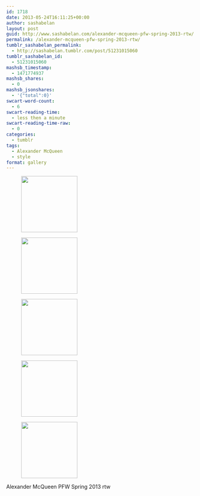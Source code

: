 ```yaml
---
id: 1718
date: 2013-05-24T16:11:25+00:00
author: sashabelan
layout: post
guid: http://www.sashabelan.com/alexander-mcqueen-pfw-spring-2013-rtw/
permalink: /alexander-mcqueen-pfw-spring-2013-rtw/
tumblr_sashabelan_permalink:
  - http://sashabelan.tumblr.com/post/51231015060
tumblr_sashabelan_id:
  - 51231015060
mashsb_timestamp:
  - 1471774937
mashsb_shares:
  - 0
mashsb_jsonshares:
  - '{"total":0}'
swcart-word-count:
  - 6
swcart-reading-time:
  - less then a minute
swcart-reading-time-raw:
  - 0
categories:
  - tumblr
tags:
  - Alexander McQueen
  - style
format: gallery
---
```

<div id='gallery-355' class='gallery galleryid-1718 gallery-columns-3 gallery-size-thumbnail'>
  <figure class='gallery-item'> 
  
  <div class='gallery-icon portrait'>
    <a href='http://www.sashabelan.ru/alexander-mcqueen-pfw-spring-2013-rtw/attachment/1719/'><img width="150" height="150" src="http://www.sashabelan.ru/wp-content/uploads/2013/05/tumblr_mnb8z2zTFZ1qarj97o1_1280-150x150.jpg" class="attachment-thumbnail size-thumbnail" alt="" /></a>
  </div></figure><figure class='gallery-item'> 
  
  <div class='gallery-icon portrait'>
    <a href='http://www.sashabelan.ru/alexander-mcqueen-pfw-spring-2013-rtw/attachment/1720/'><img width="150" height="150" src="http://www.sashabelan.ru/wp-content/uploads/2013/05/tumblr_mnb8z2zTFZ1qarj97o2_1280-150x150.jpg" class="attachment-thumbnail size-thumbnail" alt="" /></a>
  </div></figure><figure class='gallery-item'> 
  
  <div class='gallery-icon landscape'>
    <a href='http://www.sashabelan.ru/alexander-mcqueen-pfw-spring-2013-rtw/attachment/1721/'><img width="150" height="150" src="http://www.sashabelan.ru/wp-content/uploads/2013/05/tumblr_mnb8z2zTFZ1qarj97o3_1280-150x150.jpg" class="attachment-thumbnail size-thumbnail" alt="" /></a>
  </div></figure><figure class='gallery-item'> 
  
  <div class='gallery-icon portrait'>
    <a href='http://www.sashabelan.ru/alexander-mcqueen-pfw-spring-2013-rtw/attachment/1722/'><img width="150" height="150" src="http://www.sashabelan.ru/wp-content/uploads/2013/05/tumblr_mnb8z2zTFZ1qarj97o4_1280-150x150.jpg" class="attachment-thumbnail size-thumbnail" alt="" /></a>
  </div></figure><figure class='gallery-item'> 
  
  <div class='gallery-icon portrait'>
    <a href='http://www.sashabelan.ru/alexander-mcqueen-pfw-spring-2013-rtw/attachment/1723/'><img width="150" height="150" src="http://www.sashabelan.ru/wp-content/uploads/2013/05/tumblr_mnb8z2zTFZ1qarj97o5_1280-150x150.jpg" class="attachment-thumbnail size-thumbnail" alt="" /></a>
  </div></figure>
</div>

Alexander McQueen PFW Spring 2013 rtw
